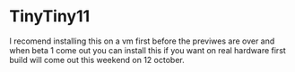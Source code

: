 # TinyTiny11
I recomend installing this on a vm first before the previwes are over and when beta 1 come out you can install this if you want on real hardware first build will come out this weekend on 12 october. 
